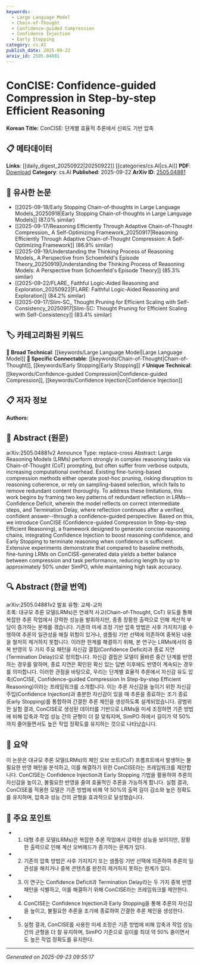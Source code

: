 ```yaml
---
keywords:
  - Large Language Model
  - Chain-of-Thought
  - Confidence-guided Compression
  - Confidence Injection
  - Early Stopping
category: cs.AI
publish_date: 2025-09-22
arxiv_id: 2505.04881
---
```


<!-- KEYWORD_LINKING_METADATA:
{
  "processed_timestamp": "2025-09-23T09:55:17.027096",
  "vocabulary_version": "1.0",
  "selected_keywords": [
    "Large Language Model",
    "Chain-of-Thought",
    "Confidence-guided Compression",
    "Confidence Injection",
    "Early Stopping"
  ],
  "rejected_keywords": [],
  "similarity_scores": {
    "Large Language Model": 0.78,
    "Chain-of-Thought": 0.81,
    "Confidence-guided Compression": 0.72,
    "Confidence Injection": 0.7,
    "Early Stopping": 0.75
  },
  "extraction_method": "AI_prompt_based",
  "budget_applied": true,
  "candidates_json": {
    "candidates": [
      {
        "surface": "Large Reasoning Models",
        "canonical": "Large Language Model",
        "aliases": [
          "LRM"
        ],
        "category": "broad_technical",
        "rationale": "Connects to existing discussions on large models in AI, particularly in reasoning tasks.",
        "novelty_score": 0.45,
        "connectivity_score": 0.88,
        "specificity_score": 0.65,
        "link_intent_score": 0.78
      },
      {
        "surface": "Chain-of-Thought prompting",
        "canonical": "Chain-of-Thought",
        "aliases": [
          "CoT prompting"
        ],
        "category": "specific_connectable",
        "rationale": "Highlights a specific prompting technique relevant to reasoning models, facilitating focused discussions.",
        "novelty_score": 0.72,
        "connectivity_score": 0.79,
        "specificity_score": 0.82,
        "link_intent_score": 0.81
      },
      {
        "surface": "Confidence-guided Compression",
        "canonical": "Confidence-guided Compression",
        "aliases": [
          "ConCISE"
        ],
        "category": "unique_technical",
        "rationale": "Introduces a novel framework for improving reasoning efficiency, relevant for new research directions.",
        "novelty_score": 0.85,
        "connectivity_score": 0.65,
        "specificity_score": 0.78,
        "link_intent_score": 0.72
      },
      {
        "surface": "Confidence Injection",
        "canonical": "Confidence Injection",
        "aliases": [],
        "category": "unique_technical",
        "rationale": "Represents a novel technique within the proposed framework, offering potential for new methodological insights.",
        "novelty_score": 0.78,
        "connectivity_score": 0.68,
        "specificity_score": 0.76,
        "link_intent_score": 0.7
      },
      {
        "surface": "Early Stopping",
        "canonical": "Early Stopping",
        "aliases": [],
        "category": "specific_connectable",
        "rationale": "A known technique in model training, applicable here in reasoning contexts, enhancing cross-domain applicability.",
        "novelty_score": 0.55,
        "connectivity_score": 0.83,
        "specificity_score": 0.7,
        "link_intent_score": 0.75
      }
    ],
    "ban_list_suggestions": [
      "compression methods",
      "task performance"
    ]
  },
  "decisions": [
    {
      "candidate_surface": "Large Reasoning Models",
      "resolved_canonical": "Large Language Model",
      "decision": "linked",
      "scores": {
        "novelty": 0.45,
        "connectivity": 0.88,
        "specificity": 0.65,
        "link_intent": 0.78
      }
    },
    {
      "candidate_surface": "Chain-of-Thought prompting",
      "resolved_canonical": "Chain-of-Thought",
      "decision": "linked",
      "scores": {
        "novelty": 0.72,
        "connectivity": 0.79,
        "specificity": 0.82,
        "link_intent": 0.81
      }
    },
    {
      "candidate_surface": "Confidence-guided Compression",
      "resolved_canonical": "Confidence-guided Compression",
      "decision": "linked",
      "scores": {
        "novelty": 0.85,
        "connectivity": 0.65,
        "specificity": 0.78,
        "link_intent": 0.72
      }
    },
    {
      "candidate_surface": "Confidence Injection",
      "resolved_canonical": "Confidence Injection",
      "decision": "linked",
      "scores": {
        "novelty": 0.78,
        "connectivity": 0.68,
        "specificity": 0.76,
        "link_intent": 0.7
      }
    },
    {
      "candidate_surface": "Early Stopping",
      "resolved_canonical": "Early Stopping",
      "decision": "linked",
      "scores": {
        "novelty": 0.55,
        "connectivity": 0.83,
        "specificity": 0.7,
        "link_intent": 0.75
      }
    }
  ]
}
-->

# ConCISE: Confidence-guided Compression in Step-by-step Efficient Reasoning

**Korean Title:** ConCISE: 단계별 효율적 추론에서 신뢰도 기반 압축

## 📋 메타데이터

**Links**: [[daily_digest_20250922|20250922]] [[categories/cs.AI|cs.AI]]
**PDF**: [Download](https://arxiv.org/pdf/2505.04881.pdf)
**Category**: cs.AI
**Published**: 2025-09-22
**ArXiv ID**: [2505.04881](https://arxiv.org/abs/2505.04881)

## 🔗 유사한 논문
- [[2025-09-18/Early Stopping Chain-of-thoughts in Large Language Models_20250918|Early Stopping Chain-of-thoughts in Large Language Models]] (87.0% similar)
- [[2025-09-17/Reasoning Efficiently Through Adaptive Chain-of-Thought Compression_ A Self-Optimizing Framework_20250917|Reasoning Efficiently Through Adaptive Chain-of-Thought Compression: A Self-Optimizing Framework]] (86.9% similar)
- [[2025-09-19/Understanding the Thinking Process of Reasoning Models_ A Perspective from Schoenfeld's Episode Theory_20250919|Understanding the Thinking Process of Reasoning Models: A Perspective from Schoenfeld's Episode Theory]] (85.3% similar)
- [[2025-09-22/FLARE_ Faithful Logic-Aided Reasoning and Exploration_20250922|FLARE: Faithful Logic-Aided Reasoning and Exploration]] (84.2% similar)
- [[2025-09-17/Slim-SC_ Thought Pruning for Efficient Scaling with Self-Consistency_20250917|Slim-SC: Thought Pruning for Efficient Scaling with Self-Consistency]] (83.4% similar)

## 🏷️ 카테고리화된 키워드
**🧠 Broad Technical**: [[keywords/Large Language Model|Large Language Model]]
**🔗 Specific Connectable**: [[keywords/Chain-of-Thought|Chain-of-Thought]], [[keywords/Early Stopping|Early Stopping]]
**⚡ Unique Technical**: [[keywords/Confidence-guided Compression|Confidence-guided Compression]], [[keywords/Confidence Injection|Confidence Injection]]

## 📋 저자 정보

**Authors:** 

## 📄 Abstract (원문)

arXiv:2505.04881v2 Announce Type: replace-cross 
Abstract: Large Reasoning Models (LRMs) perform strongly in complex reasoning tasks via Chain-of-Thought (CoT) prompting, but often suffer from verbose outputs, increasing computational overhead. Existing fine-tuning-based compression methods either operate post-hoc pruning, risking disruption to reasoning coherence, or rely on sampling-based selection, which fails to remove redundant content thoroughly. To address these limitations, this work begins by framing two key patterns of redundant reflection in LRMs--Confidence Deficit, wherein the model reflects on correct intermediate steps, and Termination Delay, where reflection continues after a verified, confident answer--through a confidence-guided perspective. Based on this, we introduce ConCISE (Confidence-guided Compression In Step-by-step Efficient Reasoning), a framework designed to generate concise reasoning chains, integrating Confidence Injection to boost reasoning confidence, and Early Stopping to terminate reasoning when confidence is sufficient. Extensive experiments demonstrate that compared to baseline methods, fine-tuning LRMs on ConCISE-generated data yields a better balance between compression and task performance, reducing length by up to approximately 50% under SimPO, while maintaining high task accuracy.

## 🔍 Abstract (한글 번역)

arXiv:2505.04881v2 발표 유형: 교체-교차  
초록: 대규모 추론 모델(LRMs)은 연쇄적 사고(Chain-of-Thought, CoT) 유도를 통해 복잡한 추론 작업에서 강력한 성능을 발휘하지만, 종종 장황한 출력으로 인해 계산적 부담이 증가하는 문제를 겪습니다. 기존의 미세 조정 기반 압축 방법은 사후 가지치기를 수행하여 추론의 일관성을 해칠 위험이 있거나, 샘플링 기반 선택에 의존하여 중복된 내용을 철저히 제거하지 못합니다. 이러한 한계를 해결하기 위해, 본 연구는 LRMs에서의 중복 반영의 두 가지 주요 패턴을 자신감 결핍(Confidence Deficit)과 종료 지연(Termination Delay)으로 정의합니다. 자신감 결핍은 모델이 올바른 중간 단계를 반영하는 경우를 말하며, 종료 지연은 확인된 확신 있는 답변 이후에도 반영이 계속되는 경우를 의미합니다. 이러한 관점을 바탕으로, 우리는 단계별 효율적 추론에서 자신감 유도 압축(ConCISE, Confidence-guided Compression In Step-by-step Efficient Reasoning)이라는 프레임워크를 소개합니다. 이는 추론 자신감을 높이기 위한 자신감 주입(Confidence Injection)과 충분한 자신감이 있을 때 추론을 종료하는 조기 종료(Early Stopping)를 통합하여 간결한 추론 체인을 생성하도록 설계되었습니다. 광범위한 실험 결과, ConCISE로 생성된 데이터를 기반으로 LRMs을 미세 조정하면 기존 방법에 비해 압축과 작업 성능 간의 균형이 더 잘 맞춰지며, SimPO 하에서 길이가 약 50%까지 줄어들면서도 높은 작업 정확도를 유지하는 것으로 나타났습니다.

## 📝 요약

이 논문은 대규모 추론 모델(LRMs)의 체인 오브 쏘트(CoT) 프롬프트에서 발생하는 불필요한 반영 패턴을 분석하고, 이를 해결하기 위한 ConCISE라는 프레임워크를 제안합니다. ConCISE는 Confidence Injection과 Early Stopping 기법을 활용하여 추론의 자신감을 높이고, 불필요한 반영을 줄여 효율적인 추론을 가능하게 합니다. 실험 결과, ConCISE를 적용한 모델은 기존 방법에 비해 약 50%의 출력 길이 감소와 높은 정확도를 유지하며, 압축과 성능 간의 균형을 효과적으로 달성했습니다.

## 🎯 주요 포인트

- 1. 대형 추론 모델(LRMs)은 복잡한 추론 작업에서 강력한 성능을 보이지만, 장황한 출력으로 인해 계산 오버헤드가 증가하는 문제가 있다.
- 2. 기존의 압축 방법은 사후 가지치기 또는 샘플링 기반 선택에 의존하여 추론의 일관성을 해치거나 중복 콘텐츠를 완전히 제거하지 못하는 한계가 있다.
- 3. 이 연구는 Confidence Deficit과 Termination Delay라는 두 가지 중복 반영 패턴을 식별하고, 이를 해결하기 위해 ConCISE라는 프레임워크를 제안한다.
- 4. ConCISE는 Confidence Injection과 Early Stopping을 통해 추론의 자신감을 높이고, 불필요한 추론을 조기에 종료하여 간결한 추론 체인을 생성한다.
- 5. 실험 결과, ConCISE를 사용한 미세 조정은 기존 방법에 비해 압축과 작업 성능 간의 균형을 더 잘 유지하며, SimPO 기준으로 길이를 최대 약 50% 줄이면서도 높은 작업 정확도를 유지한다.


---

*Generated on 2025-09-23 09:55:17*